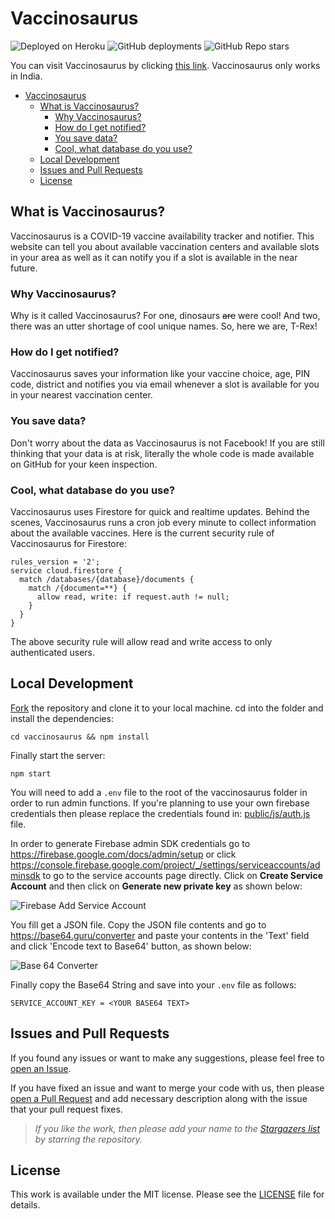 # Vaccinosaurus

![Deployed on Heroku](https://img.shields.io/badge/Website-Deployed%20On%20Heroku-6567a5) ![GitHub deployments](https://img.shields.io/github/deployments/luciferreeves/vaccinosaurus/vaccinosaurus?label=Deployment%20State) ![GitHub Repo stars](https://img.shields.io/github/stars/luciferreeves/vaccinosaurus?label=Stars)

You can visit Vaccinosaurus by clicking [this link](https://vaccinosaurus.herokuapp.com/). Vaccinosaurus only works in India.

- [Vaccinosaurus](#vaccinosaurus)
  * [What is Vaccinosaurus?](#what-is-vaccinosaurus-)
    + [Why Vaccinosaurus?](#why-vaccinosaurus-)
    + [How do I get notified?](#how-do-i-get-notified-)
    + [You save data?](#you-save-data-)
    + [Cool, what database do you use?](#cool--what-database-do-you-use-)
  * [Local Development](#local-development)
  * [Issues and Pull Requests](#issues-and-pull-requests)
  * [License](#license)

## What is Vaccinosaurus?

Vaccinosaurus is a COVID-19 vaccine availability tracker and notifier. This website can tell you about available vaccination centers and available slots in your area as well as it can notify you if a slot is available in the near future. 

### Why Vaccinosaurus?

Why is it called Vaccinosaurus? For one, dinosaurs ~~are~~ were cool! And two, there was an utter shortage of cool unique names. So, here we are, T-Rex!

### How do I get notified?

Vaccinosaurus saves your information like your vaccine choice, age, PIN code, district and notifies you via email whenever a slot is available for you in your nearest vaccination center.

### You save data?

Don't worry about the data as Vaccinosaurus is not Facebook! If you are still thinking that your data is at risk, literally the whole code is made available on GitHub for your keen inspection.

### Cool, what database do you use?

Vaccinosaurus uses Firestore for quick and realtime updates. Behind the scenes, Vaccinosaurus runs a cron job every minute to collect information about the available vaccines. Here is the current security rule of Vaccinosaurus for Firestore:

````
rules_version = '2';
service cloud.firestore {
  match /databases/{database}/documents {
    match /{document=**} {
      allow read, write: if request.auth != null;
    }
  }
}
````

The above security rule will allow read and write access to only authenticated users.

## Local Development

[Fork](https://github.com/luciferreeves/vaccinosaurus/fork) the repository and clone it to your local machine. cd into the folder and install the dependencies:

````
cd vaccinosaurus && npm install
````

Finally start the server:

````
npm start
````

You will need to add a `.env` file to the root of the vaccinosaurus folder in order to run admin functions. If you're planning to use your own firebase credentials then please replace the credentials found in: [public/js/auth.js](./public/js/auth.js) file.

In order to generate Firebase admin SDK credentials go to https://firebase.google.com/docs/admin/setup or click https://console.firebase.google.com/project/_/settings/serviceaccounts/adminsdk to go to the service accounts page directly. Click on **Create Service Account** and then click on **Generate new private key** as shown below:

![Firebase Add Service Account](https://i.ibb.co/hVN7drg/Screenshot-2021-05-07-at-1-05-39-PM.png)

You fill get a JSON file. Copy the JSON file contents and go to https://base64.guru/converter and paste your contents in the 'Text' field and click 'Encode text to Base64' button, as shown below:

![Base 64 Converter](https://i.ibb.co/mBTSDtp/Screenshot-2021-05-07-at-1-09-11-PM.png)

Finally copy the Base64 String and save into your `.env` file as follows:

````
SERVICE_ACCOUNT_KEY = <YOUR BASE64 TEXT>
````

## Issues and Pull Requests

If you found any issues or want to make any suggestions, please feel free to [open an Issue](https://github.com/luciferreeves/vaccinosaurus/issues).

If you have fixed an issue and want to merge your code with us, then please [open a Pull Request](https://github.com/luciferreeves/vaccinosaurus/pulls) and add necessary description along with the issue that your pull request fixes.

> _If you like the work, then please add your name to the [Stargazers list](https://github.com/luciferreeves/vaccinosaurus/stargazers) by starring the repository._

## License

This work is available under the MIT license. Please see the [LICENSE](LICENSE) file for details.
